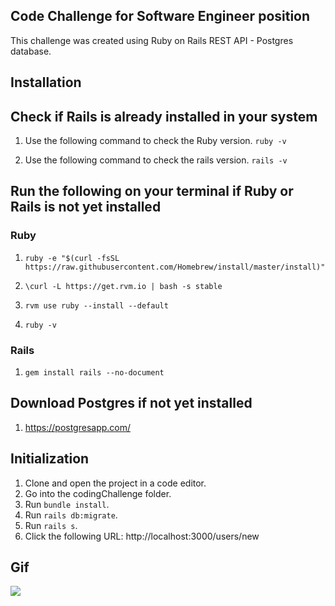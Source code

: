 ## Code Challenge for Software Engineer position
This challenge was created using Ruby on Rails REST API - Postgres database.

## Installation

## Check if Rails is already installed in your system
1. Use the following command to check the Ruby version.
  `ruby -v`

2. Use the following command to check the rails version.
  `rails -v`

## Run the following on your terminal if Ruby or Rails is not yet installed

### Ruby
1. `ruby -e "$(curl -fsSL https://raw.githubusercontent.com/Homebrew/install/master/install)"`

2. `\curl -L https://get.rvm.io | bash -s stable`

3. `rvm use ruby --install --default`
4. `ruby -v`

### Rails
1. `gem install rails --no-document`


## Download Postgres if not yet installed
1. https://postgresapp.com/


## Initialization
1. Clone and open the project in a code editor.
2. Go into the codingChallenge folder.
3. Run `bundle install`.
4. Run `rails db:migrate`.
5. Run `rails s`.
6. Click the following URL: http://localhost:3000/users/new

## Gif
![](codeChallengeGIF.gif)